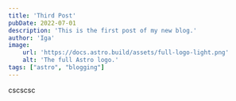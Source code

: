 ```yaml
---
title: 'Third Post'
pubDate: 2022-07-01
description: 'This is the first post of my new blog.'
author: 'Iga'
image:
    url: 'https://docs.astro.build/assets/full-logo-light.png'
    alt: 'The full Astro logo.'
tags: ["astro", "blogging"]
---
```



cscscsc